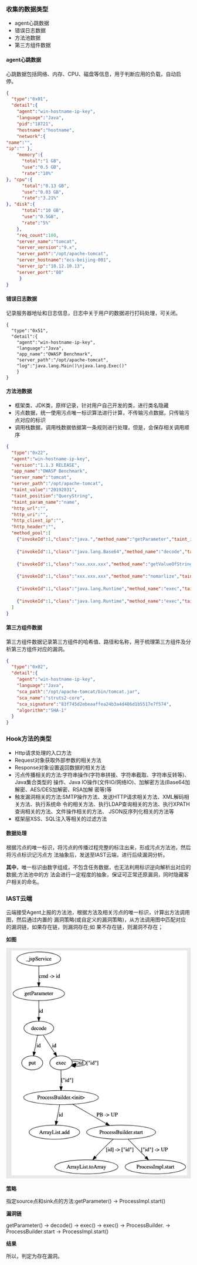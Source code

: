 ### 收集的数据类型

- agent心跳数据
- 错误日志数据
- 方法池数据
- 第三方组件数据

#### **agent**心跳数据

心跳数据包括网络、内存、CPU、磁盘等信息，用于判断应用的负载，自动启停。

```json
{
  "type":"0x01",
  "detail":{
    "agent":"win-hostname-ip-key",
    "language":"Java",
    "pid":"18721",
    "hostname":"hostname",
    "network":{
"name":"",
"ip":"" },
    "memory":{
      "total":"1 GB",
      "use":"0.5 GB",
      "rate":"10%"
}, "cpu":{
      "total":"0.13 GB",
      "use":"0.03 GB",
      "rate":"3.21%"
}, "disk":{
      "total":"10 GB",
      "use":"0.5GB",
      "rate":"5%"
    },
    "req_count":100,
    "server_name":"tomcat",
    "server_version":"9.x",
    "server_path":"/opt/apache-tomcat",
    "server_hostname":"ecs-beijing-001",
    "server_ip":"10.12.10.13",
    "server_port":"80"
     } 
}
```



#### 错误日志数据

记录服务器地址和日志信息，日志中关于用户的数据进行打码处理，可关闭。

```
{
  "type":"0x51",
  "detail":{
    "agent":"win-hostname-ip-key",
    "language":"Java",
    "app_name":"OWASP Benchmark",
    "server_path":"/opt/apache-tomcat",
    "log":"java.lang.Main()\njava.lang.Exec()"
	} 
}
```



#### 方法池数据

- 框架类、JDK类，原样记录，针对用户自己开发的类，进行类名隐藏
- 污点数据，统一使用污点唯一标识算法进行计算，不传输污点数据，只传输污点对应的标识
- 调用栈数据，调用栈数据依据第一条规则进行处理，但是，会保存相关调用顺序

```json
{
  "type":"0x22",
  "agent":"win-hostname-ip-key",
  "version":"1.1.3 RELEASE",
  "app_name":"OWASP Benchmark",
  "server_name":"tomcat",
  "server_path":"/opt/apache-tomcat",
  "taint_value":"20192031",
  "taint_position":"QueryString",
  "taint_param_name":"name",
  "http_url":"",
  "http_uri":"",
  "http_client_ip":"",
  "http_header":"",
  "method_pool":[
    {"invokeId":1,"class":"java.","method_name":"getParameter","taint_in":"name", "taint_out":"20192031", "stack":[]}, 
    
    {"invokeId":1,"class":"java.lang.Base64","method_name":"decode","taint_in":"20192031", "taint_out":"20192032", "stack":[]},
    
    {"invokeId":1,"class":"xxx.xxx.xxx","method_name":"getValueOfString","taint_in":"20192032", "taint_out":"20192033", "stack":[]},
    
    {"invokeId":1,"class":"xxx.xxx.xxx","method_name":"nomarlize","taint_in":"20192033", "taint_out":"20192034", "stack":[]},
    
    {"invokeId":1,"class":"java.lang.Runtime","method_name":"exec","taint_in":"20192034", "taint_out":"20192035", "stack":[]},
    
    {"invokeId":1,"class":"java.lang.Runtime","method_name":"exec","taint_in":"20192035", "taint_out":"20192036", "stack":[]}
  ] 
}
```



#### 第三方组件数据

第三方组件数据记录第三方组件的哈希值、路径和名称，用于梳理第三方组件及分析第三方组件对应的漏洞。

```json
{
  "type":"0x02",
  "detail":{
    "agent":"win-hostname-ip-key",
    "language":"Java",
    "sca_path":"/opt/apache-tomcat/bin/tomcat.jar",
    "sca_name":"struts2-core",
    "sca_signature":"83f745d2ebeaaffea24b3a4d486d1b5517e7f574",
    "algorithm":"SHA-1"
  }
}
```

### **Hook**方法的类型

- Http请求处理的入口方法
- Request对象获取外部参数的相关方法
- Response对象设置返回数据的相关方法
- 污点传播相关的方法:字符串操作(字符串拼接、字符串截取、字符串反转等)、Java集合类型的 操作、Java IO操作(文件IO/网络IO)、加解密方法(Base64加解密、AES/DES加解密、RSA加解 密等)等
- 触发漏洞相关的方法:SMTP操作方法、发送HTTP请求相关方法、XML解码相关方法、执行系统命 令的相关方法、执行LDAP查询相关的方法、执行XPATH查询相关的方法、文件操作相关的方法、 JSON反序列化相关的方法等
- 框架层XSS、SQL注入等相关的过滤方法

#### 数据处理

根据污点的唯一标识，将污点的传播过程完整的标注出来，形成污点方法池，然后将污点标识记污点方 法抽象后，发送至IAST云端，进行后续漏洞分析。

**其中**，唯一标识由数字组成，不包含任务数据，也无法利用标识逆向解析出对应的数据;方法池中的方 法会进行一定程度的抽象，保证可正常还原漏洞，同时隐藏客户相关的命名。

### **IAST**云端

云端接受Agent上报的方法池，根据方法及相关污点的唯一标识，计算出方法调用图，然后通过内置的 漏洞策略(或自定义的漏洞策略)，从方法调用图中匹配对应的漏洞链，如果存在链，则漏洞存在;如 果不存在链，则漏洞不存在；

**如图**

![method_flow_chart](../../doc/assets/features/method_flow_charts.png)

**策略**

指定source点和sink点的方法:getParameter() -> ProcessImpl.start()

**漏洞链**

getParameter() -> decode() -> exec() -> exec() -> ProcessBuilder.<init> -> ProcessBuilder.start -> ProcessImpl.start()

**结果**

所以，判定为存在漏洞。